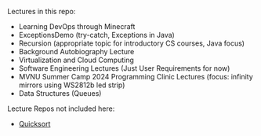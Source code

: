 Lectures in this repo:
* Learning DevOps through Minecraft
* ExceptionsDemo (try-catch, Exceptions in Java)
* Recursion (appropriate topic for introductory CS courses, Java focus)
* Background Autobiography Lecture
* Virtualization and Cloud Computing
* Software Engineering Lectures (Just User Requirements for now)
* MVNU Summer Camp 2024 Programming Clinic Lectures (focus: infinity mirrors using WS2812b led strip)
* Data Structures (Queues)

Lecture Repos not included here:
* [Quicksort](https://github.com/mrobbeloth/quicksort_demo_project)
